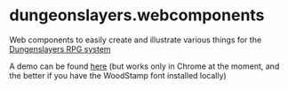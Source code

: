 dungeonslayers.webcomponents
============================

Web components to easily create and illustrate various things for the [Dungenslayers RPG system](http://www.dungeonslayers.net/)

A demo can be found [here](https://blesmol.github.io/dungeonslayers.webcomponents/demo.html) (but works only in Chrome at the moment, and the better if you have the WoodStamp font installed locally)
